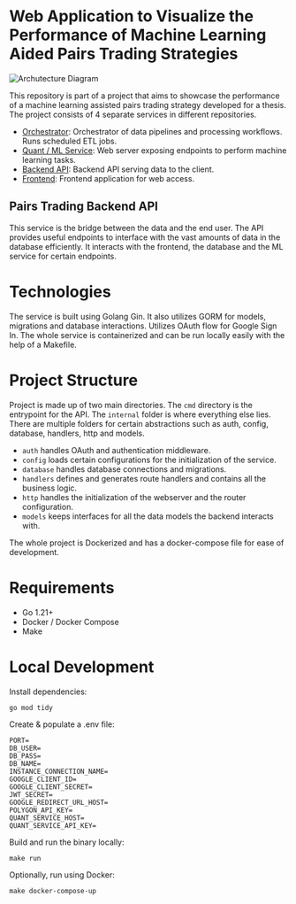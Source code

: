 # Web Application to Visualize the Performance of Machine Learning Aided Pairs Trading Strategies

![Archutecture Diagram](https://i.ibb.co/F4GWF1g/Pairs-Trading-Architecture.png)

This repository is part of a project that aims to showcase the performance of a machine learning assisted pairs trading strategy developed for a thesis. The project consists of 4 separate services in different repositories.

- [Orchestrator](https://github.com/kerem-kaynak/pairs-trading-orchestrator): Orchestrator of data pipelines and processing workflows. Runs scheduled ETL jobs.
- [Quant / ML Service](https://github.com/kerem-kaynak/pairs-trading-quant-service): Web server exposing endpoints to perform machine learning tasks.
- [Backend API](https://github.com/kerem-kaynak/pairs-trading-backend): Backend API serving data to the client.
- [Frontend](https://github.com/kerem-kaynak/pairs-trading-frontend): Frontend application for web access.

## Pairs Trading Backend API

This service is the bridge between the data and the end user. The API provides useful endpoints to interface with the vast amounts of data in the database efficiently. It interacts with the frontend, the database and the ML service for certain endpoints.

# Technologies

The service is built using Golang Gin. It also utilizes GORM for models, migrations and database interactions. Utilizes OAuth flow for Google Sign In. The whole service is containerized and can be run locally easily with the help of a Makefile.

# Project Structure

Project is made up of two main directories. The `cmd` directory is the entrypoint for the API. The `internal` folder is where everything else lies. There are multiple folders for certain abstractions such as auth, config, database, handlers, http and models.

- `auth` handles OAuth and authentication middleware.
- `config` loads certain configurations for the initialization of the service.
- `database` handles database connections and migrations.
- `handlers` defines and generates route handlers and contains all the business logic.
- `http` handles the initialization of the webserver and the router configuration.
- `models` keeps interfaces for all the data models the backend interacts with.

The whole project is Dockerized and has a docker-compose file for ease of development.

# Requirements

- Go 1.21+
- Docker / Docker Compose
- Make

# Local Development

Install dependencies:
```
go mod tidy
```

Create & populate a .env file:
```
PORT=
DB_USER=
DB_PASS=
DB_NAME=
INSTANCE_CONNECTION_NAME=
GOOGLE_CLIENT_ID=
GOOGLE_CLIENT_SECRET=
JWT_SECRET=
GOOGLE_REDIRECT_URL_HOST=
POLYGON_API_KEY=
QUANT_SERVICE_HOST=
QUANT_SERVICE_API_KEY=
```

Build and run the binary locally:
```
make run
```

Optionally, run using Docker:
```
make docker-compose-up
```
